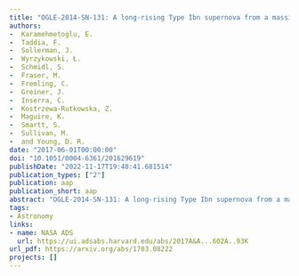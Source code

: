 ```yaml
---
title: "OGLE-2014-SN-131: A long-rising Type Ibn supernova from a massive progenitor"
authors:
-  Karamehmetoglu, E.
-  Taddia, F.
-  Sollerman, J.
-  Wyrzykowski, Ł.
-  Schmidl, S.
-  Fraser, M.
-  Fremling, C.
-  Greiner, J.
-  Inserra, C.
-  Kostrzewa-Rutkowska, Z.
-  Maguire, K.
-  Smartt, S.
-  Sullivan, M.
-  and Young, D. R.
date: "2017-06-01T00:00:00"
doi: "10.1051/0004-6361/201629619"
publishDate: "2022-11-17T19:48:41.681514"
publication_types: ["2"]
publication: aap
publication_short: aap
abstract: "OGLE-2014-SN-131: A long-rising Type Ibn supernova from a massive progenitor"
tags:
- Astronomy
links:
- name: NASA ADS
  url: https://ui.adsabs.harvard.edu/abs/2017A&A...602A..93K
url_pdf: https://arxiv.org/abs/1703.08222
projects: []
---
```

